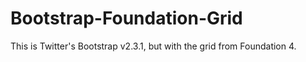 Bootstrap-Foundation-Grid
=========================

This is Twitter's Bootstrap v2.3.1, but with the grid from Foundation 4.
